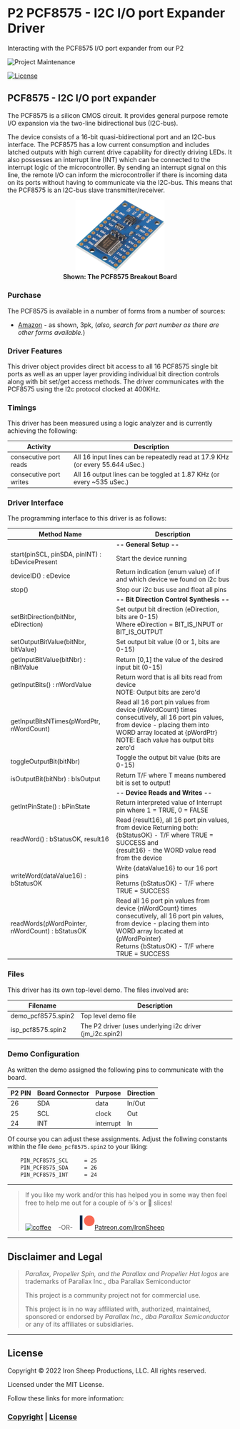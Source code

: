 # P2 PCF8575 - I2C I/O port Expander Driver

Interacting with the PCF8575 I/O port expander from our P2

![Project Maintenance][maintenance-shield]

[![License][license-shield]](LICENSE)

## PCF8575 - I2C I/O port expander 

The PCF8575 is a silicon CMOS circuit. It provides general purpose remote I/O expansion via the two-line bidirectional bus (I2C-bus).

The device consists of a 16-bit quasi-bidirectional port and an I2C-bus interface. The PCF8575 has a low current consumption and includes latched outputs with high current drive capability for directly driving LEDs. It also possesses an interrupt line (INT) which can be connected to the interrupt logic of the microcontroller. By sending an interrupt signal on this line, the remote I/O can inform the microcontroller if there is incoming data on its ports without having to communicate via the I2C-bus. This means that the PCF8575 is an I2C-bus slave transmitter/receiver.

<p align="center">
  <img src="./Images/PCF8575-front.jpg" width="200"><br>
  <B>Shown: The PCF8575 Breakout Board</B>
</p>

### Purchase

The PCF8575 is available in a number of forms from a number of sources:

- [Amazon](https://www.amazon.com/ACEIRMC-PCF8575-Expander-Extension-Arduino/dp/B09DFWS722) - as shown, 3pk, (*also, search for part number as there are other forms available.*)


### Driver Features

This driver object provides direct bit access to all 16 PCF8575 single bit ports as well as an upper layer providing individual bit direction controls along with bit set/get access methods.  The driver communicates with the PCF8575 using the I2c protocol clocked at 400KHz.

### Timings

This driver has been measured using a logic analyzer and is currently achieving the following:

| Activity | Description |
| --- | --- |
| consecutive port reads | All 16 input lines can be repeatedly read at 17.9 KHz (or every 55.644 uSec.)
| consecutive port writes | All 16 output lines can be toggled at 1.87 KHz (or every ~535 uSec.)

### Driver Interface

The programming interface to this driver is as follows:

| Method Name | Description |
| --- | --- |
| | **-- General Setup --** 
| start(pinSCL, pinSDA, pinINT) : bDevicePresent | Start the device running
| deviceID() : eDevice | Return indication (enum value) of if and which device we found on i2c bus
| stop() | Stop our i2c bus use and float all pins
| | **-- Bit Direction Control Synthesis --** 
| setBitDirection(bitNbr, eDirection) | Set output bit direction (eDirection, bits are 0-15)<BR>Where eDirection = BIT_IS_INPUT or BIT_IS_OUTPUT
| setOutputBitValue(bitNbr, bitValue) | Set output bit value (0 or 1, bits are 0-15)
| getInputBitValue(bitNbr) : nBitValue | Return [0,1] the value of the desired input bit (0-15)
| getInputBits() : nWordValue |  Return word that is all bits read from device<BR>  NOTE: Output bits are zero'd
| getInputBitsNTimes(pWordPtr, nWordCount) | Read all 16 port pin values from device {nWordCount} times consecutively, all 16 port pin values, from device - placing them into WORD array located at {pWordPtr}<BR> NOTE: Each value has output bits zero'd
| toggleOutputBit(bitNbr) | Toggle the output bit value (bits are 0-15)
| isOutputBit(bitNbr) : bIsOutput | Return T/F where T means numbered bit is set to output!
| | **-- Device Reads and Writes --** 
| getIntPinState() : bPinState | Return interpreted value of Interrupt pin where 1 = TRUE, 0 = FALSE
| readWord() : bStatusOK, result16 |  Read {result16}, all 16 port pin values, from device Returning both:<BR>{bStatusOK} - T/F where TRUE = SUCCESS and<BR> {result16} - the WORD value read from the device
| writeWord(dataValue16) : bStatusOK |  Write {dataValue16} to our 16 port pins<BR>Returns {bStatusOK} - T/F where TRUE = SUCCESS
| readWords(pWordPointer, nWordCount) : bStatusOK | Read all 16 port pin values from device {nWordCount} times consecutively, all 16 port pin values, from device - placing them into WORD array located at {pWordPointer}<BR>Returns {bStatusOK} - T/F where TRUE = SUCCESS


### Files

This driver has its own top-level demo. The files involved are:

| Filename | Description |
| --- | --- |
| demo_pcf8575.spin2 | Top level demo file |
| isp_pcf8575.spin2 | The P2 driver (uses underlying i2c driver (jm_i2c.spin2) |

### Demo Configuration

As written the demo assigned the following pins to communicate with the board. 

| P2 PIN | Board Connector | Purpose | Direction
| --- | ---| ---| ---|
| 26 | SDA | data| In/Out
| 25 | SCL | clock| Out
| 24 | INT | interrupt | In


Of course you can adjust these assignments. Adjust the follwing constants within the file `demo_pcf8575.spin2` to your liking:

```
    PIN_PCF8575_SCL     = 25
    PIN_PCF8575_SDA     = 26
    PIN_PCF8575_INT     = 24
```


---

> If you like my work and/or this has helped you in some way then feel free to help me out for a couple of :coffee:'s or :pizza: slices!
>
> [![coffee](https://www.buymeacoffee.com/assets/img/custom_images/black_img.png)](https://www.buymeacoffee.com/ironsheep) &nbsp;&nbsp; -OR- &nbsp;&nbsp; [![Patreon](./Images/patreon.png)](https://www.patreon.com/IronSheep?fan_landing=true)[Patreon.com/IronSheep](https://www.patreon.com/IronSheep?fan_landing=true)

---

## Disclaimer and Legal

> *Parallax, Propeller Spin, and the Parallax and Propeller Hat logos* are trademarks of Parallax Inc., dba Parallax Semiconductor
>
> This project is a community project not for commercial use.
>
> This project is in no way affiliated with, authorized, maintained, sponsored or endorsed by *Parallax Inc., dba Parallax Semiconductor* or any of its affiliates or subsidiaries.

---

## License

Copyright © 2022 Iron Sheep Productions, LLC. All rights reserved.

Licensed under the MIT License.

Follow these links for more information:

### [Copyright](copyright) | [License](LICENSE)

[maintenance-shield]: https://img.shields.io/badge/maintainer-stephen%40ironsheep%2ebiz-blue.svg?style=for-the-badge

[license-shield]: https://camo.githubusercontent.com/bc04f96d911ea5f6e3b00e44fc0731ea74c8e1e9/68747470733a2f2f696d672e736869656c64732e696f2f6769746875622f6c6963656e73652f69616e74726963682f746578742d646976696465722d726f772e7376673f7374796c653d666f722d7468652d6261646765
